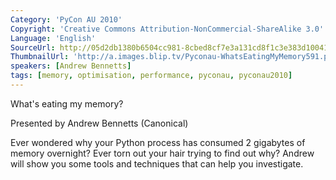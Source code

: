 ```yaml
---
Category: 'PyCon AU 2010'
Copyright: 'Creative Commons Attribution-NonCommercial-ShareAlike 3.0'
Language: 'English'
SourceUrl: http://05d2db1380b6504cc981-8cbed8cf7e3a131cd8f1c3e383d10041.r93.cf2.rackcdn.com/pycon-au-2010/478_pyconau-2010-what-s-eating-my-memory.flv
ThumbnailUrl: 'http://a.images.blip.tv/Pyconau-WhatsEatingMyMemory591.png'
speakers: [Andrew Bennetts]
tags: [memory, optimisation, performance, pyconau, pyconau2010]
---
```

What's eating my memory?

Presented by Andrew Bennetts (Canonical)

Ever wondered why your Python process has consumed 2 gigabytes of memory
overnight? Ever torn out your hair trying to find out why? Andrew will show
you some tools and techniques that can help you investigate.

